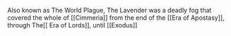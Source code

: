 Also known as The World Plague, The Lavender was a deadly fog that covered the whole of [[Cimmeria]] from the end of the [[Era of Apostasy]], through The[[ Era of Lords]], until [[Exodus]]